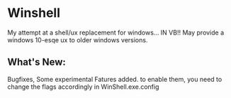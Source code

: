 # Winshell

My attempt at a shell/ux replacement for windows... IN VB!!
May provide a windows 10-esqe ux to older windows versions.

## What's New:

Bugfixes,
Some experimental Fatures added. to enable them, you need to change the flags accordingly in WinShell.exe.config
